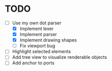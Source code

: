 # TODO

- [ ] Use my own dot parser
  - [x] Implement lexer
  - [x] Implement parser
  - [x] Implement drawing shapes
  - [ ] Fix viewport bug
- [ ] Highlight selected elements
- [ ] Add tree view to visualize renderable objects
- [ ] Add anchor to ports
